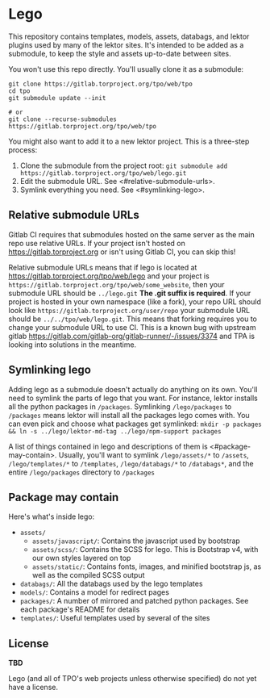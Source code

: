 # Lego

This repository contains templates, models, assets, databags, and lektor plugins used by many of the lektor sites. It's intended to be added as a submodule, to keep the style and assets up-to-date between sites.

You won't use this repo directly. You'll usually clone it as a submodule:
```
git clone https://gitlab.torproject.org/tpo/web/tpo
cd tpo
git submodule update --init

# or
git clone --recurse-submodules https://gitlab.torproject.org/tpo/web/tpo
```

You might also want to add it to a new lektor project. This is a three-step process:

1. Clone the submodule from the project root: `git submodule add https://gitlab.torproject.org/tpo/web/lego.git`
2. Edit the submodule URL. See <#relative-submodule-urls>.
3. Symlink everything you need. See <#symlinking-lego>.

## Relative submodule URLs

Gitlab CI requires that submodules hosted on the same server as the main repo use relative URLs. If your project isn't hosted on <https://gitlab.torproject.org> or isn't using Gitlab CI, you can skip this!

Relative submodule URLs means that if lego is located at <https://gitlab.torproject.org/tpo/web/lego> and your project is `https://gitlab.torproject.org/tpo/web/some_website`, then your submodule URL should be `../lego.git` **The .git suffix is required**. If your project is hosted in your own namespace (like a fork), your repo URL should look like `https://gitlab.torproject.org/user/repo` your submodule URL should be `../../tpo/web/lego.git`. This means that forking requires you to change your submodule URL to use CI. This is a known bug with upstream gitlab <https://gitlab.com/gitlab-org/gitlab-runner/-/issues/3374> and TPA is looking into solutions in the meantime.

## Symlinking lego

Adding lego as a submodule doesn't actually do anything on its own. You'll need to symlink the parts of lego that you want. For instance, lektor installs all the python packages in `/packages`. Symlinking `/lego/packages` to `/packages` means lektor will install all the packages lego comes with. You can even pick and choose what packages get symlinked: `mkdir -p packages && ln -s ../lego/lektor-md-tag ../lego/npm-support packages`

A list of things contained in lego and descriptions of them is <#package-may-contain>. Usually, you'll want to symlink `/lego/assets/*` to `/assets`, `/lego/templates/*` to `/templates`, `/lego/databags/*` to `/databags*`, and the entire `/lego/packages` directory to `/packages`

## Package may contain

Here's what's inside lego:

* `assets/`
  * `assets/javascript/`: Contains the javascript used by bootstrap
  * `assets/scss/`: Contains the SCSS for lego. This is Bootstrap v4, with our own styles layered on top
  * `assets/static/`: Contains fonts, images, and minified bootstrap js, as well as the compiled SCSS output
* `databags/`: All the databags used by the lego templates
* `models/`: Contains a model for redirect pages
* `packages/`: A number of mirrored and patched python packages. See each package's README for details
* `templates/`: Useful templates used by several of the sites

## License

**TBD**

Lego (and all of TPO's web projects unless otherwise specified) do not yet have a license.
